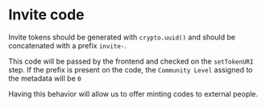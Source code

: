 # Invite code

Invite tokens should be generated with `crypto.uuid()` and should be concatenated with a prefix `invite-`.

This code will be passed by the frontend and checked on the `setTokenURI` step. If the prefix is present on the code, the `Community Level` assigned to the metadata will be `0`

Having this behavior will allow us to offer minting codes to external people.

